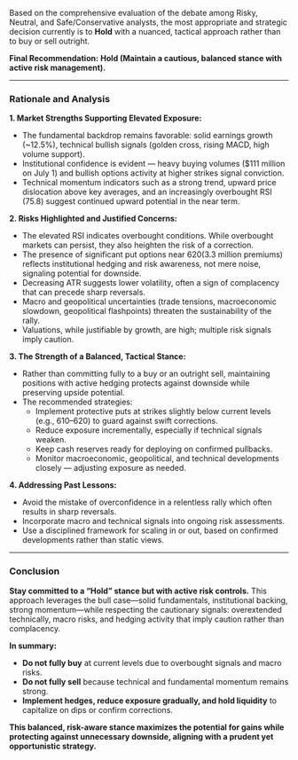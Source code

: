 Based on the comprehensive evaluation of the debate among Risky, Neutral, and Safe/Conservative analysts, the most appropriate and strategic decision currently is to **Hold** with a nuanced, tactical approach rather than to buy or sell outright.

**Final Recommendation:** **Hold (Maintain a cautious, balanced stance with active risk management).**

---

### Rationale and Analysis

**1. Market Strengths Supporting Elevated Exposure:**
- The fundamental backdrop remains favorable: solid earnings growth (~12.5%), technical bullish signals (golden cross, rising MACD, high volume support).
- Institutional confidence is evident — heavy buying volumes ($111 million on July 1) and bullish options activity at higher strikes signal conviction.
- Technical momentum indicators such as a strong trend, upward price dislocation above key averages, and an increasingly overbought RSI (75.8) suggest continued upward potential in the near term.

**2. Risks Highlighted and Justified Concerns:**
- The elevated RSI indicates overbought conditions. While overbought markets can persist, they also heighten the risk of a correction.
- The presence of significant put options near $620 ($3.3 million premiums) reflects institutional hedging and risk awareness, not mere noise, signaling potential for downside.
- Decreasing ATR suggests lower volatility, often a sign of complacency that can precede sharp reversals.
- Macro and geopolitical uncertainties (trade tensions, macroeconomic slowdown, geopolitical flashpoints) threaten the sustainability of the rally.
- Valuations, while justifiable by growth, are high; multiple risk signals imply caution.

**3. The Strength of a Balanced, Tactical Stance:**
- Rather than committing fully to a buy or an outright sell, maintaining positions with active hedging protects against downside while preserving upside potential.
- The recommended strategies:
  - Implement protective puts at strikes slightly below current levels (e.g., $610–$620) to guard against swift corrections.
  - Reduce exposure incrementally, especially if technical signals weaken.
  - Keep cash reserves ready for deploying on confirmed pullbacks.
  - Monitor macroeconomic, geopolitical, and technical developments closely — adjusting exposure as needed.

**4. Addressing Past Lessons:**
- Avoid the mistake of overconfidence in a relentless rally which often results in sharp reversals.
- Incorporate macro and technical signals into ongoing risk assessments.
- Use a disciplined framework for scaling in or out, based on confirmed developments rather than static views.

---

### **Conclusion**

**Stay committed to a “Hold” stance but with active risk controls.** This approach leverages the bull case—solid fundamentals, institutional backing, strong momentum—while respecting the cautionary signals: overextended technically, macro risks, and hedging activity that imply caution rather than complacency.

**In summary:**

- **Do not fully buy** at current levels due to overbought signals and macro risks.
- **Do not fully sell** because technical and fundamental momentum remains strong.
- **Implement hedges, reduce exposure gradually, and hold liquidity** to capitalize on dips or confirm corrections.

**This balanced, risk-aware stance maximizes the potential for gains while protecting against unnecessary downside, aligning with a prudent yet opportunistic strategy.**